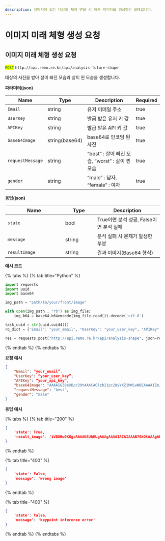 ```yaml
---
description: 이미지에 있는 대상의 체형 변화 시 예측 이미지를 생성하는 API입니다.
---
```


# 이미지 미래 체형 생성 요청

## 이미지 미래 체형 생성 요청

<mark style="color:green;">`POST`</mark> `http://api.remo.re.kr/api/analysis-future-shape`

대상의 사진을 받아 살이 빠진 모습과 살이 찐 모습을 생성합니다.

**파라미터(json)**

<table><thead><tr><th>Name</th><th>Type</th><th>Description</th><th data-type="checkbox">Required</th></tr></thead><tbody><tr><td><code>Email</code></td><td>string</td><td>유저 이메일 주소</td><td>true</td></tr><tr><td><code>UserKey</code></td><td>string</td><td>발급 받은 유저 키 값</td><td>true</td></tr><tr><td><code>APIKey</code></td><td>string</td><td>발급 받은 API 키 값</td><td>true</td></tr><tr><td><code>base64Image</code></td><td>string(base64)</td><td>base64로 인코딩 된  사진</td><td>true</td></tr><tr><td><code>requestMessage</code></td><td>string</td><td>“best” : 살이 빠진 모습, “worst” : 살이 찐 모습</td><td>true</td></tr><tr><td><code>gender</code></td><td>string</td><td>“male” : 남자, “female” : 여자</td><td>true</td></tr></tbody></table>

**응답(json)**

<table><thead><tr><th width="172">Name</th><th width="88">Type</th><th>Description</th></tr></thead><tbody><tr><td><code>state</code></td><td>bool</td><td>True이면 분석 성공, False이면 분석 실패</td></tr><tr><td><code>message</code></td><td>string</td><td>분석 실패 시 문제가 발생한 부분</td></tr><tr><td><code>resultImage</code></td><td>string</td><td>결과 이미지(Base64 형식)</td></tr></tbody></table>

**예시 코드**

{% tabs %}
{% tab title="Python" %}
```python
import requests
import uuid
import base64

img_path = "path/to/your/front/image"

with open(img_path , "rb") as img_file:
    img_b64 = base64.b64encode(img_file.read()).decode('utf-8')

task_uuid = str(uuid.uuid4())
rq_dict = {'Email': "your_email", "UserKey": "your_user_key", "APIKey": "your_api_key", "base64Image": fimg_b64, "requestMessage": "best", "gender": "female"}

res = requests.post("http://api.remo.re.kr/api/analysis-shape", json=rq_dict)
```
{% endtab %}
{% endtabs %}

**요청 예시**

```json
{
    "Email": “your_email”,
    "UserKey": “your_user_key”,
    "APIKey": “your_api_key”,
    "base64Image": "AAAAIGZ0eXBpc29tAAACAGlzb21pc28yYXZjMW1wNDEAAAAIZnJlZQAK/7BtZGF0AAACugYF … (이하 생략)",
    "requestMessage": "best",
    "gender": "male"
}
```

**응답 예시**

{% tabs %}
{% tab title="200" %}
```json
{
    'state': True,
    'result_image': 'iVBORw0KGgoAAAANSUhEUgAAAgAAAAIACAIAAAB7GkOtAAAgAElEQVR4AdTBS49t23ne9//zvmPOtapq73P2uYhiFDDSoURT1AUw7VDOxTKgIBEEJTZsmvCl5e+QjoE03BEQIN9BffUFw24EBpLIUpwgaSWQaFEyFVMSEZ4rz6ldtdacY7xPag9q2bXNLQNp7t9P/83f+3u81iJtA7YB20y9d17FNq/Se2eSBEhiurm5kQToEUASj9hm0hittYioKkmZabtPmriwDSiDV7m+vu6939/f995ba9fX1xHRy+14Fbm01iIC0CMR0abMtF1Ta4eIyExJQFy01mxXlW1JEZGZEYFSUkyZqQmwHRdAXSxL+qKqfNFaO5/Pp9NpjBFTPfCgbA/bY4ze+77vvfeqkmR7TPu+96mqGn5QLwMioibbkmzXFBG2xxi2AUkRIWmMYbsmQFJEOHQ+ … (후략)'
}
```
{% endtab %}

{% tab title="400" %}
```json
{
    'state': False,
    'message': 'wrong image'
}
```
{% endtab %}

{% tab title="400" %}
```json
{
    'state': False,
    'message': 'keypoint inference error'
}
```
{% endtab %}
{% endtabs %}
